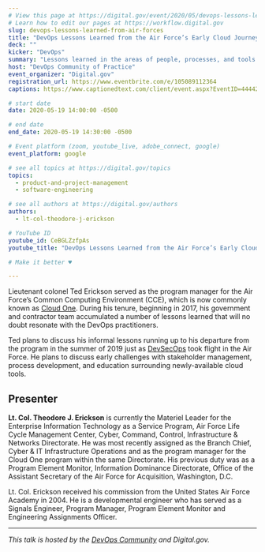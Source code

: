```yaml
---
# View this page at https://digital.gov/event/2020/05/devops-lessons-learned-from-air-forces
# Learn how to edit our pages at https://workflow.digital.gov
slug: devops-lessons-learned-from-air-forces
title: "DevOps Lessons Learned from the Air Force’s Early Cloud Journey"
deck: ""
kicker: "DevOps"
summary: "Lessons learned in the areas of people, processes, and tools from early efforts in the Air Force’s journey to a multi-cloud environment."
host: "DevOps Community of Practice"
event_organizer: "Digital.gov"
registration_url: https://www.eventbrite.com/e/105089112364
captions: https://www.captionedtext.com/client/event.aspx?EventID=4444216&CustomerID=321

# start date
date: 2020-05-19 14:00:00 -0500

# end date
end_date: 2020-05-19 14:30:00 -0500

# Event platform (zoom, youtube_live, adobe_connect, google)
event_platform: google

# see all topics at https://digital.gov/topics
topics:  
  - product-and-project-management
  - software-engineering

# see all authors at https://digital.gov/authors
authors:
  - lt-col-theodore-j-erickson

# YouTube ID
youtube_id: CeBGLZzfpAs
youtube_title: "DevOps Lessons Learned from the Air Force’s Early Cloud Journey"

# Make it better ♥

---
```


Lieutenant colonel Ted Erickson served as the program manager for the Air Force’s Common Computing Environment (CCE), which is now commonly known as [Cloud One](https://software.af.mil/team/cloud-one/). During his tenure, beginning in 2017, his government and contractor team accumulated a number of lessons learned that will no doubt resonate with the DevOps practitioners.

Ted plans to discuss his informal lessons running up to his departure from the program in the summer of 2019 just as [DevSecOps](https://tech.gsa.gov/guides/understanding_differences_agile_devsecops/) took flight in the Air Force. He plans to discuss early challenges with stakeholder management, process development, and education surrounding newly-available cloud tools.

## Presenter

**Lt. Col. Theodore J. Erickson** is currently the Materiel Leader for the Enterprise Information Technology as a Service Program, Air Force Life Cycle Management Center, Cyber, Command, Control, Infrastructure & Networks Directorate. He was most recently assigned as the Branch Chief, Cyber & IT Infrastructure Operations and as the program manager for the Cloud One program within the same Directorate. His previous duty was as a Program Element Monitor, Information Dominance Directorate, Office of the Assistant Secretary of the Air Force for Acquisition, Washington, D.C.

Lt. Col. Erickson received his commission from the United States Air Force Academy in 2004. He is a developmental engineer who has served as a Signals Engineer, Program Manager, Program Element Monitor and Engineering Assignments Officer.
 
---
 
_This talk is hosted by the [DevOps Community](https://digital.gov/communities/devops/) and Digital.gov._ 
